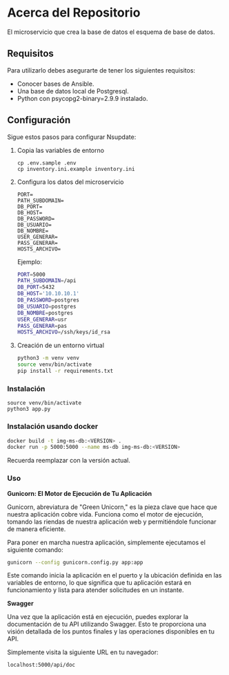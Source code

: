 # **Acerca del Repositorio**

El microservicio que crea la base de datos el esquema de base de datos.

## **Requisitos**

Para utilizarlo debes asegurarte de tener los siguientes requisitos:

- Conocer bases de Ansible.
- Una base de datos local de Postgresql.
- Python con psycopg2-binary=2.9.9 instalado.

## **Configuración**

Sigue estos pasos para configurar Nsupdate:

1. Copia las variables de entorno

   ```shell
   cp .env.sample .env
   cp inventory.ini.example inventory.ini
   ```
2. Configura los datos del microservicio

   ```shell
   PORT=
   PATH_SUBDOMAIN=
   DB_PORT=
   DB_HOST=
   DB_PASSWORD=
   DB_USUARIO=
   DB_NOMBRE=
   USER_GENERAR=
   PASS_GENERAR=
   HOSTS_ARCHIVO=
   ```

   Ejemplo:


   ```bash
   PORT=5000
   PATH_SUBDOMAIN=/api
   DB_PORT=5432
   DB_HOST='10.10.10.1'
   DB_PASSWORD=postgres
   DB_USUARIO=postgres
   DB_NOMBRE=postgres
   USER_GENERAR=usr
   PASS_GENERAR=pas
   HOSTS_ARCHIVO=/ssh/keys/id_rsa
   ```

3. Creación de un entorno virtual

   ```bash
   python3 -m venv venv
   source venv/bin/activate
   pip install -r requirements.txt
   ```

### Instalación 

   ```shell
   source venv/bin/activate
   python3 app.py
   ```
### Instalación usando docker 

   ```bash
   docker build -t img-ms-db:<VERSION> .
   docker run -p 5000:5000 --name ms-db img-ms-db:<VERSION>
   ```
Recuerda reemplazar _<VERSION>_ con la versión actual.

### Uso

**Gunicorn: El Motor de Ejecución de Tu Aplicación**

Gunicorn, abreviatura de "Green Unicorn," es la pieza clave que hace que nuestra aplicación cobre vida. Funciona como el motor de ejecución, tomando las riendas de nuestra aplicación web y permitiéndole funcionar de manera eficiente.

Para poner en marcha nuestra aplicación, simplemente ejecutamos el siguiente comando:

```bash
gunicorn --config gunicorn.config.py app:app
```

Este comando inicia la aplicación en el puerto y la ubicación definida en las variables de entorno, lo que significa que tu aplicación estará en funcionamiento y lista para atender solicitudes en un instante.

**Swagger**

Una vez que la aplicación está en ejecución, puedes explorar la documentación de tu API utilizando Swagger. Esto te proporciona una visión detallada de los puntos finales y las operaciones disponibles en tu API.

Simplemente visita la siguiente URL en tu navegador:

```bash
localhost:5000/api/doc
```